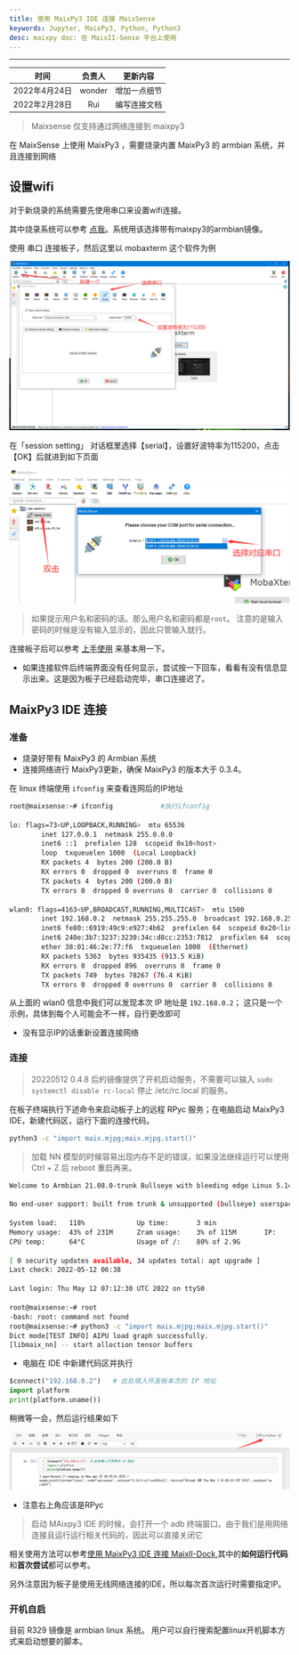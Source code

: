 ```yaml
---
title: 使用 MaixPy3 IDE 连接 MaixSense
keywords: Jupyter, MaixPy3, Python, Python3
desc: maixpy doc: 在 MaixII-Sense 平台上使用
---
```


---

|     时间      | 负责人 |   更新内容   |
| :-----------: | :----: | :----------: |
| 2022年4月24日 | wonder | 增加一点细节 |
| 2022年2月28日 |  Rui   | 编写连接文档 |

> Maixsense 仅支持通过网络连接到 maixpy3

在 MaixSense 上使用 MaixPy3 ，需要烧录内置 MaixPy3 的 armbian 系统，并且连接到网络

## 设置wifi

对于新烧录的系统需要先使用串口来设置wifi连接。

其中烧录系统可以参考 [点我](./../../../../hardware/zh/maixII/M2A/flash_system.md)。系统用该选择带有maixpy3的armbian镜像。

使用 串口 连接板子，然后这里以 mobaxterm 这个软件为例

![](./assets/mobaxterm-serial-4.png)

在「session setting」 对话框里选择【serial】，设置好波特率为115200，点击【OK】后就进到如下页面

![](./assets/mobaxterm-serial-5.png)

> 如果提示用户名和密码的话。那么用户名和密码都是`root`。
> 注意的是输入密码的时候是没有输入显示的，因此只管输入就行。

连接板子后可以参考 [上手使用](./../../../../hardware/zh/maixII/M2A/Usages.md) 来基本用一下。

- 如果连接软件后终端界面没有任何显示，尝试按一下回车，看看有没有信息显示出来。这是因为板子已经启动完毕，串口连接迟了。

## MaixPy3 IDE 连接

### 准备

- 烧录好带有 MaixPy3 的 Armbian 系统
- 连接网络进行 MaixPy3更新，确保 MaixPy3 的版本大于 0.3.4。

在 linux 终端使用 `ifconfig` 来查看连网后的IP地址

```sh
root@maixsense:~# ifconfig            #执行ifconfig

lo: flags=73<UP,LOOPBACK,RUNNING>  mtu 65536
        inet 127.0.0.1  netmask 255.0.0.0
        inet6 ::1  prefixlen 128  scopeid 0x10<host>
        loop  txqueuelen 1000  (Local Loopback)
        RX packets 4  bytes 200 (200.0 B)
        RX errors 0  dropped 0  overruns 0  frame 0
        TX packets 4  bytes 200 (200.0 B)
        TX errors 0  dropped 0 overruns 0  carrier 0  collisions 0

wlan0: flags=4163<UP,BROADCAST,RUNNING,MULTICAST>  mtu 1500
        inet 192.168.0.2  netmask 255.255.255.0  broadcast 192.168.0.255 #这前面的 192.168.0.2 就是当前板子在网络里的IP
        inet6 fe80::6919:49c9:e927:4b62  prefixlen 64  scopeid 0x20<link>
        inet6 240e:3b7:3237:3230:34c:d8cc:2353:7812  prefixlen 64  scopeid 0x0<global>
        ether 38:01:46:2e:77:f6  txqueuelen 1000  (Ethernet)
        RX packets 5363  bytes 935435 (913.5 KiB)
        RX errors 0  dropped 896  overruns 0  frame 0
        TX packets 749  bytes 78267 (76.4 KiB)
        TX errors 0  dropped 0 overruns 0  carrier 0  collisions 0
```

从上面的 wlan0 信息中我们可以发现本次 IP 地址是 `192.168.0.2`；
这只是一个示例，具体到每个人可能会不一样，自行更改即可

- 没有显示IP的话重新设置连接网络

### 连接

> 20220512 0.4.8 后的镜像提供了开机启动服务，不需要可以输入 `sudo systemctl disable rc-local` 停止 /etc/rc.local 的服务。

在板子终端执行下述命令来启动板子上的远程 RPyc 服务；在电脑启动 MaixPy3 IDE，新建代码区，运行下面的连接代码。

```bash
python3 -c "import maix.mjpg;maix.mjpg.start()"
```

> 加载 NN 模型的时候容易出现内存不足的错误，如果没法继续运行可以使用 Ctrl + Z 后 reboot 重启再来。

```bash
Welcome to Armbian 21.08.0-trunk Bullseye with bleeding edge Linux 5.14.0-rc7-sun50iw11

No end-user support: built from trunk & unsupported (bullseye) userspace!

System load:   118%           	Up time:       3 min
Memory usage:  43% of 231M   	Zram usage:    3% of 115M   	IP:	       192.168.0.222
CPU temp:      64°C           	Usage of /:    80% of 2.9G

[ 0 security updates available, 34 updates total: apt upgrade ]
Last check: 2022-05-12 06:38

Last login: Thu May 12 07:12:30 UTC 2022 on ttyS0

root@maixsense:~# root
-bash: root: command not found
root@maixsense:~# python3 -c "import maix.mjpg;maix.mjpg.start()"
Dict mode[TEST INFO] AIPU load graph successfully.
[libmaix_nn] -- start alloction tensor buffers
```

- 电脑在 IDE 中新建代码区并执行

```python
$connect("192.168.0.2")   # 此处填入开发板本次的 IP 地址
import platform
print(platform.uname())
```

稍微等一会，然后运行结果如下

![](./assets/example.png)

- 注意右上角应该是RPyc

> 启动 MAixpy3 IDE 的时候，会打开一个 adb 终端窗口。由于我们是用网络连接且运行运行相关代码的，因此可以直接关闭它

相关使用方法可以参考[使用 MaixPy3 IDE 连接 MaixII-Dock](./0.MaixII-Dock.ipynb),其中的**如何运行代码**和**首次尝试**都可以参考。

另外注意因为板子是使用无线网络连接的IDE，所以每次首次运行时需要指定IP。

### 开机自启

目前 R329 镜像是 armbian linux 系统。
用户可以自行搜索配置linux开机脚本方式来启动想要的脚本。